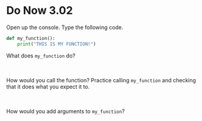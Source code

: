 # Do Now 3.02

Open up the console. Type the following code. 

```python
def my_function(): 
	print("THIS IS MY FUNCTION!")
```

What does `my_function` do? 
<br>
<br>
<br>

How would you call the function? Practice calling `my_function` and checking that it does what you expect it to.
<br>
<br>
<br>

How would you add arguments to `my_function`? 
<br>
<br>
<br>
